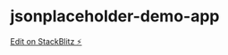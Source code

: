 # jsonplaceholder-demo-app

[Edit on StackBlitz ⚡️](https://stackblitz.com/edit/jsonplaceholder-demo-app)